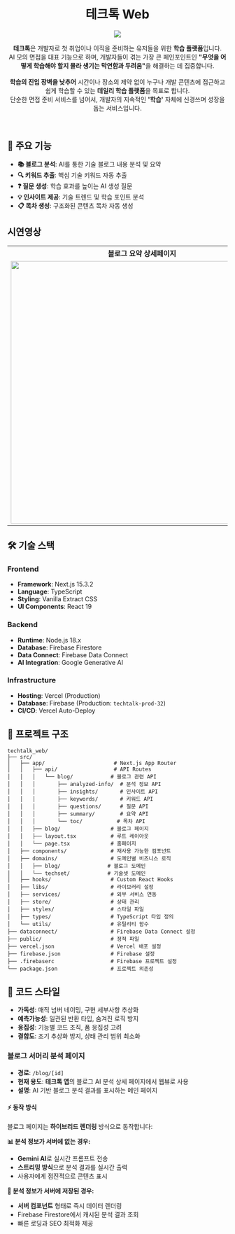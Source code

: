 <h1 align="center">테크톡 Web</h1>
<p align="center"><img src="https://velog.velcdn.com/images/ximya_hf/post/947cd6f8-d525-4511-a5a5-a84053b1f3d2/image.png"/></p>
<p align="center">
<b>테크톡</b>은 개발자로 첫 취업이나 이직을 준비하는 유저들을 위한 <b>학습 플랫폼</b>입니다.<br/>
AI 모의 면접을 대표 기능으로 하며, 개발자들이 겪는 가장 큰 페인포인트인 <b>"무엇을 어떻게 학습해야 할지 몰라 생기는 막연함과 두려움"</b>을 해결하는 데 집중합니다.<br/><br/>
<b>학습의 진입 장벽을 낮추어</b> 시간이나 장소의 제약 없이 누구나 개발 콘텐츠에 접근하고 쉽게 학습할 수 있는 <b>데일리 학습 플랫폼</b>을 목표로 합니다.<br/>
단순한 면접 준비 서비스를 넘어서, 개발자의 지속적인 <b>'학습'</b> 자체에 신경쓰며 성장을 돕는 서비스입니다.
</p><br>


## 🌟 주요 기능

- **📚 블로그 분석**: AI를 통한 기술 블로그 내용 분석 및 요약
- **🔍 키워드 추출**: 핵심 기술 키워드 자동 추출
- **❓ 질문 생성**: 학습 효과를 높이는 AI 생성 질문
- **💡 인사이트 제공**: 기술 트렌드 및 학습 포인트 분석
- **📋 목차 생성**: 구조화된 콘텐츠 목차 자동 생성

## 시연영상

<table>
  <tr>
    <th align="center">블로그 요약 상세페이지</th>
  </tr>
  <tr>
    <td align="center"><img src="./assets/demo/techtalk_web.gif" width="600"/></td>
  </tr>
</table>
    
## 🛠 기술 스택

### Frontend
- **Framework**: Next.js 15.3.2
- **Language**: TypeScript
- **Styling**: Vanilla Extract CSS
- **UI Components**: React 19

### Backend
- **Runtime**: Node.js 18.x
- **Database**: Firebase Firestore
- **Data Connect**: Firebase Data Connect
- **AI Integration**: Google Generative AI

### Infrastructure
- **Hosting**: Vercel (Production)
- **Database**: Firebase (Production: `techtalk-prod-32`)
- **CI/CD**: Vercel Auto-Deploy

## 📁 프로젝트 구조

```
techtalk_web/
├── src/
│   ├── app/                      # Next.js App Router
│   │   ├── api/                  # API Routes
│   │   │   └── blog/            # 블로그 관련 API
│   │   │       ├── analyzed-info/  # 분석 정보 API
│   │   │       ├── insights/       # 인사이트 API
│   │   │       ├── keywords/       # 키워드 API
│   │   │       ├── questions/      # 질문 API
│   │   │       ├── summary/        # 요약 API
│   │   │       └── toc/           # 목차 API
│   │   ├── blog/                # 블로그 페이지
│   │   ├── layout.tsx           # 루트 레이아웃
│   │   └── page.tsx             # 홈페이지
│   ├── components/              # 재사용 가능한 컴포넌트
│   ├── domains/                 # 도메인별 비즈니스 로직
│   │   ├── blog/               # 블로그 도메인
│   │   └── techset/            # 기술셋 도메인
│   ├── hooks/                   # Custom React Hooks
│   ├── libs/                    # 라이브러리 설정
│   ├── services/                # 외부 서비스 연동
│   ├── store/                   # 상태 관리
│   ├── styles/                  # 스타일 파일
│   ├── types/                   # TypeScript 타입 정의
│   └── utils/                   # 유틸리티 함수
├── dataconnect/                 # Firebase Data Connect 설정
├── public/                      # 정적 파일
├── vercel.json                  # Vercel 배포 설정
├── firebase.json                # Firebase 설정
├── .firebaserc                  # Firebase 프로젝트 설정
└── package.json                 # 프로젝트 의존성
```


## 🎨 코드 스타일
- **가독성**: 매직 넘버 네이밍, 구현 세부사항 추상화
- **예측가능성**: 일관된 반환 타입, 숨겨진 로직 방지
- **응집성**: 기능별 코드 조직, 폼 응집성 고려
- **결합도**: 조기 추상화 방지, 상태 관리 범위 최소화

### 블로그 서머리 분석 페이지
- **경로**: `/blog/[id]`
- **현재 용도**: **테크톡 앱**의 블로그 AI 분석 상세 페이지에서 웹뷰로 사용
- **설명**: AI 기반 블로그 분석 결과를 표시하는 메인 페이지

#### ⚡ 동작 방식
블로그 페이지는 **하이브리드 렌더링** 방식으로 동작합니다:

**📊 분석 정보가 서버에 없는 경우:**
- **Gemini AI**로 실시간 프롬프트 전송
- **스트리밍 방식**으로 분석 결과를 실시간 출력
- 사용자에게 점진적으로 콘텐츠 표시

**💾 분석 정보가 서버에 저장된 경우:**
- **서버 컴포넌트** 형태로 즉시 데이터 렌더링
- Firebase Firestore에서 캐시된 분석 결과 조회
- 빠른 로딩과 SEO 최적화 제공

